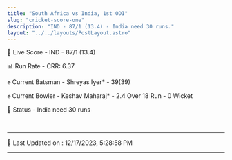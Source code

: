 ```yaml
---
title: "South Africa vs India, 1st ODI"
slug: "cricket-score-one"
description: "IND - 87/1 (13.4) - India need 30 runs."
layout: "../../layouts/PostLayout.astro"
---
```


🔴 Live Score - IND - 87/1 (13.4)  

📊 Run Rate - CRR: 6.37  

✊ Current Batsman - Shreyas Iyer* - 39(39)  

✊ Current Bowler - Keshav Maharaj* - 2.4 Over 18 Run - 0 Wicket  

📑 Status - India need 30 runs

<br />

***

📝 Last Updated on : 12/17/2023, 5:28:58 PM

***

